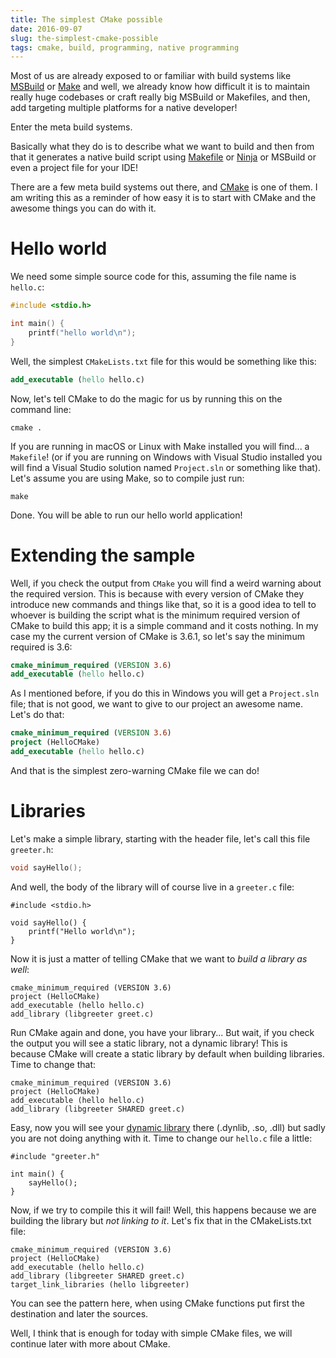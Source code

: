 ```yaml
---
title: The simplest CMake possible
date: 2016-09-07
slug: the-simplest-cmake-possible
tags: cmake, build, programming, native programming
---
```


Most of us are already exposed to or familiar with build systems like [MSBuild](https://en.wikipedia.org/wiki/MSBuild) or [Make](https://www.gnu.org/software/make/) and well, we already know how difficult it is to maintain really huge codebases or craft really big MSBuild or Makefiles, and then, add targeting multiple platforms for a native developer!

Enter the meta build systems.

Basically what they do is to describe what we want to build and then from that it generates a native build script using [Makefile](http://www.cs.colby.edu/maxwell/courses/tutorials/maketutor/) or [Ninja](https://ninja-build.org/) or MSBuild or even a project file for your IDE!

There are a few meta build systems out there, and [CMake](https://cmake.org/) is one of them. I am writing this as a reminder of how easy it is to start with CMake and the awesome things you can do with it.

# Hello world

We need some simple source code for this, assuming the file name is `hello.c`:

```c
#include <stdio.h>

int main() {
    printf("hello world\n");
}
```

Well, the simplest `CMakeLists.txt` file for this would be something like this:

```cmake
add_executable (hello hello.c)
```

Now, let's tell CMake to do the magic for us by running this on the command line:

    cmake .

If you are running in macOS or Linux with Make installed you will find... a `Makefile`! (or if you are running on Windows with Visual Studio installed you will find a Visual Studio solution named `Project.sln` or something like that). Let's assume you are using Make, so to compile just run:

    make

Done. You will be able to run our hello world application!

# Extending the sample

Well, if you check the output from `CMake` you will find a weird warning about the required version. This is because with every version of CMake they introduce new commands and things like that, so it is a good idea to tell to whoever is building the script what is the minimum required version of CMake to build this app; it is a simple command and it costs nothing. In my case my the current version of CMake is 3.6.1, so let's say the minimum required is 3.6:

```cmake
cmake_minimum_required (VERSION 3.6)
add_executable (hello hello.c)
```
As I mentioned before, if you do this in Windows you will get a `Project.sln` file; that is not good, we want to give to our project an awesome name. Let's do that:

```cmake
cmake_minimum_required (VERSION 3.6)
project (HelloCMake)
add_executable (hello hello.c)
```
And that is the simplest zero-warning CMake file we can do!

# Libraries

Let's make a simple library, starting with the header file, let's call this file `greeter.h`:

```c
void sayHello();
```

And well, the body of the library will of course live in a `greeter.c` file:

```
#include <stdio.h>

void sayHello() {
    printf("Hello world\n");
}
```

Now it is just a matter of telling CMake that we want to _build a library as well_:

```
cmake_minimum_required (VERSION 3.6)
project (HelloCMake)
add_executable (hello hello.c)
add_library (libgreeter greet.c)
```

Run CMake again and done, you have your library... But wait, if you check the output you will see a static library, not a dynamic library! This is because CMake will create a static library by default when building libraries. Time to change that:


```
cmake_minimum_required (VERSION 3.6)
project (HelloCMake)
add_executable (hello hello.c)
add_library (libgreeter SHARED greet.c)
```

Easy, now you will see your [dynamic library](https://en.wikipedia.org/wiki/Library_(computing)#Shared_libraries) there (.dynlib, .so, .dll) but sadly you are not doing anything with it. Time to change our `hello.c` file a little:

```
#include "greeter.h"

int main() {
    sayHello();
}
```

Now, if we try to compile this it will fail! Well, this happens because we are building the library but _not linking to it_. Let's fix that in the CMakeLists.txt file:

```
cmake_minimum_required (VERSION 3.6)
project (HelloCMake)
add_executable (hello hello.c)
add_library (libgreeter SHARED greet.c)
target_link_libraries (hello libgreeter)
```

You can see the pattern here, when using CMake functions put first the destination and later the sources.

Well, I think that is enough for today with simple CMake files, we will continue later with more about CMake.
